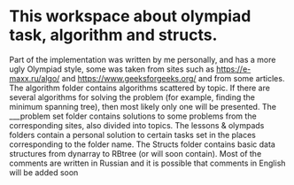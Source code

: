 # This workspace about olympiad task, algorithm and structs.
Part of the implementation was written by me personally, and has a more ugly Olympiad style, some was taken from sites such as https://e-maxx.ru/algo/ and https://www.geeksforgeeks.org/ and from some articles.
The algorithm folder contains algorithms scattered by topic. If there are several algorithms for solving the problem (for example, finding the minimum spanning tree), then most likely only one will be presented. The ___problem set folder contains solutions to some problems from the corresponding sites, also divided into topics. The lessons & olympads folders contain a personal solution to certain tasks set in the places corresponding to the folder name. The Structs folder contains basic data structures from dynarray to RBtree (or will soon contain). Most of the comments are written in Russian and it is possible that comments in English will be added soon
